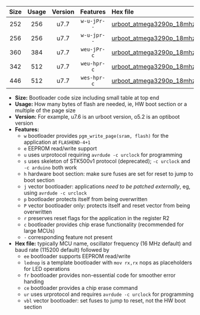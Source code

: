 |Size|Usage|Version|Features|Hex file|
|:-:|:-:|:-:|:-:|:--|
|252|256|u7.7|`w-u-jPr--`|[urboot_atmega3290p_18mhz432_19200bps_lednop_ur_vbl.hex](https://raw.githubusercontent.com/stefanrueger/urboot.hex/main/mcus/atmega3290p/fcpu_18mhz432/19200_bps/urboot_atmega3290p_18mhz432_19200bps_lednop_ur_vbl.hex)|
|256|256|u7.7|`w-u-jpr--`|[urboot_atmega3290p_18mhz432_19200bps_lednop_fr_ur_vbl.hex](https://raw.githubusercontent.com/stefanrueger/urboot.hex/main/mcus/atmega3290p/fcpu_18mhz432/19200_bps/urboot_atmega3290p_18mhz432_19200bps_lednop_fr_ur_vbl.hex)|
|360|384|u7.7|`weu-jPr-c`|[urboot_atmega3290p_18mhz432_19200bps_ee_lednop_fr_ce_ur_vbl.hex](https://raw.githubusercontent.com/stefanrueger/urboot.hex/main/mcus/atmega3290p/fcpu_18mhz432/19200_bps/urboot_atmega3290p_18mhz432_19200bps_ee_lednop_fr_ce_ur_vbl.hex)|
|342|512|u7.7|`weu-hpr-c`|[urboot_atmega3290p_18mhz432_19200bps_ee_lednop_fr_ce_ur.hex](https://raw.githubusercontent.com/stefanrueger/urboot.hex/main/mcus/atmega3290p/fcpu_18mhz432/19200_bps/urboot_atmega3290p_18mhz432_19200bps_ee_lednop_fr_ce_ur.hex)|
|446|512|u7.7|`wes-hpr-c`|[urboot_atmega3290p_18mhz432_19200bps_ee_lednop_fr_ce.hex](https://raw.githubusercontent.com/stefanrueger/urboot.hex/main/mcus/atmega3290p/fcpu_18mhz432/19200_bps/urboot_atmega3290p_18mhz432_19200bps_ee_lednop_fr_ce.hex)|

- **Size:** Bootloader code size including small table at top end
- **Usage:** How many bytes of flash are needed, ie, HW boot section or a multiple of the page size
- **Version:** For example, u7.6 is an urboot version, o5.2 is an optiboot version
- **Features:**
  + `w` bootloader provides `pgm_write_page(sram, flash)` for the application at `FLASHEND-4+1`
  + `e` EEPROM read/write support
  + `u` uses urprotocol requiring `avrdude -c urclock` for programming
  + `s` uses skeleton of STK500v1 protocol (deprecated); `-c urclock` and `-c arduino` both work
  + `h` hardware boot section: make sure fuses are set for reset to jump to boot section
  + `j` vector bootloader: applications *need to be patched externally*, eg, using `avrdude -c urclock`
  + `p` bootloader protects itself from being overwritten
  + `P` vector bootloader only: protects itself and reset vector from being overwritten
  + `r` preserves reset flags for the application in the register R2
  + `c` bootloader provides chip erase functionality (recommended for large MCUs)
  + `-` corresponding feature not present
- **Hex file:** typically MCU name, oscillator frequency (16 MHz default) and baud rate (115200 default) followed by
  + `ee` bootloader supports EEPROM read/write
  + `lednop` is a template bootloader with `mov rx,rx` nops as placeholders for LED operations
  + `fr` bootloader provides non-essential code for smoother error handing
  + `ce` bootloader provides a chip erase command
  + `ur` uses urprotocol and requires `avrdude -c urclock` for programming
  + `vbl` vector bootloader: set fuses to jump to reset, not the HW boot section
